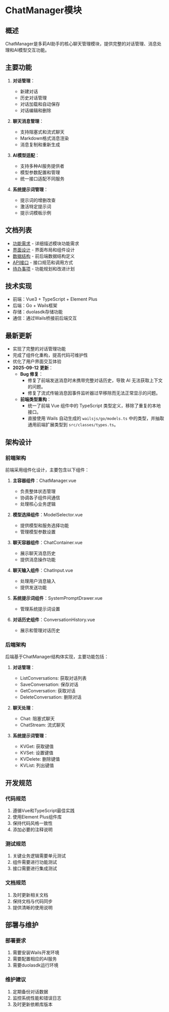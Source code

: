 # ChatManager模块

## 概述
ChatManager是多莉AI助手的核心聊天管理模块，提供完整的对话管理、消息处理和AI模型交互功能。

## 主要功能
1. **对话管理**：
   - 新建对话
   - 历史对话管理
   - 对话加载和自动保存
   - 对话编辑和删除

2. **聊天消息管理**：
   - 支持阻塞式和流式聊天
   - Markdown格式消息渲染
   - 消息复制和重新生成

3. **AI模型适配**：
   - 支持多种AI服务提供者
   - 模型参数配置和管理
   - 统一接口适配不同服务

4. **系统提示词管理**：
   - 提示词的增删改查
   - 激活特定提示词
   - 提示词模板示例

## 文档列表
- [功能需求](01.功能需求.md) - 详细描述模块功能需求
- [界面设计](02.界面设计.md) - 界面布局和组件设计
- [数据结构](03.数据结构.md) - 前后端数据结构定义
- [API接口](04.API接口.md) - 接口规范和调用方式
- [待办事项](06.待办事项.md) - 功能规划和改进计划

## 技术实现
- 前端：Vue3 + TypeScript + Element Plus
- 后端：Go + Wails框架
- 存储：duolasdk存储功能
- 通信：通过Wails桥接前后端交互

## 最新更新
- 实现了完整的对话管理功能
- 完成了组件化重构，提高代码可维护性
- 优化了用户界面交互体验
- **2025-09-12 更新**：
  - **Bug 修复**：
    - 修复了前端发送消息时未携带完整对话历史，导致 AI 无法获取上下文的问题。
    - 修复了流式传输消息因事件监听器过早移除而无法正常显示的问题。
  - **前端类型重构**：
    - 统一了前端 Vue 组件中的 TypeScript 类型定义，移除了重复的本地接口。
    - 直接使用 Wails 自动生成的 `wailsjs/go/models.ts` 中的类型，并抽取通用前端扩展类型到 `src/classes/types.ts`。

## 架构设计

### 前端架构
前端采用组件化设计，主要包含以下组件：

1. **主容器组件**：ChatManager.vue
   - 负责整体状态管理
   - 协调各子组件间通信
   - 处理核心业务逻辑

2. **模型选择组件**：ModelSelector.vue
   - 提供模型和服务选择功能
   - 管理模型参数设置

3. **聊天容器组件**：ChatContainer.vue
   - 展示聊天消息历史
   - 提供消息操作功能

4. **聊天输入组件**：ChatInput.vue
   - 处理用户消息输入
   - 提供发送功能

5. **系统提示词组件**：SystemPromptDrawer.vue
   - 管理系统提示词设置

6. **对话历史组件**：ConversationHistory.vue
   - 展示和管理对话历史

### 后端架构
后端基于ChatManager结构体实现，主要功能包括：

1. **对话管理**：
   - ListConversations: 获取对话列表
   - SaveConversation: 保存对话
   - GetConversation: 获取对话
   - DeleteConversation: 删除对话

2. **聊天处理**：
   - Chat: 阻塞式聊天
   - ChatStream: 流式聊天

3. **系统提示词管理**：
   - KVGet: 获取键值
   - KVSet: 设置键值
   - KVDelete: 删除键值
   - KVList: 列出键值

## 开发规范

### 代码规范
1. 遵循Vue和TypeScript最佳实践
2. 使用Element Plus组件库
3. 保持代码风格一致性
4. 添加必要的注释说明

### 测试规范
1. 关键业务逻辑需要单元测试
2. 组件需要进行功能测试
3. 接口需要进行集成测试

### 文档规范
1. 及时更新相关文档
2. 保持文档与代码同步
3. 提供清晰的使用说明

## 部署与维护

### 部署要求
1. 需要安装Wails开发环境
2. 需要配置相应的AI服务
3. 需要duolasdk运行环境

### 维护建议
1. 定期备份对话数据
2. 监控系统性能和错误日志
3. 及时更新依赖库版本
